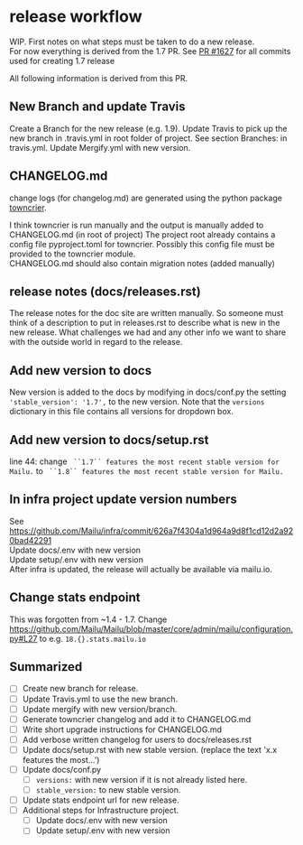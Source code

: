 # release workflow
WIP. First notes on what steps must be taken to do a new release.   
For now everything is derived from the 1.7 PR.
See [PR #1627](https://github.com/Mailu/Mailu/pull/1627) for all commits used for creating 1.7 release

All following information is derived from this PR.

## New Branch and update Travis
Create a Branch for the new release (e.g. 1.9).
Update Travis to pick up the new branch in .travis.yml in root folder of project. See section Branches: in travis.yml.
Update Mergify.yml with new version.

## CHANGELOG.md
change logs (for changelog.md) are generated using the python package [towncrier](https://pypi.org/project/towncrier/).

I think towncrier is run manually and the output is manually added to CHANGELOG.md (in root of project)
The project root already contains a config file pyproject.toml for towncrier. Possibly this config file must be provided to the towncrier module.  
CHANGELOG.md should also contain migration notes (added manually)

## release notes (docs/releases.rst)
The release notes for the doc site are written manually. So someone must think of a description to put in releases.rst to describe what is new in the new release. What challenges we had and any other info we want to share with the outside  world in regard to the release.

## Add new version to docs
New version is added to the docs by modifying in docs/conf.py the setting
`'stable_version': '1.7',` to the new version.
Note that the `versions` dictionary in this file contains all versions for dropdown box.

## Add new version to docs/setup.rst
line 44: 
change
` ``1.7`` features the most recent stable version for Mailu.`
to
` ``1.8`` features the most recent stable version for Mailu.`

## In infra project update version numbers
See https://github.com/Mailu/infra/commit/626a7f4304a1d964a9d8f1cd12d2a920bad42291  
Update docs/.env with new version  
Update setup/.env with new version  
After infra is updated, the release will actually be available via mailu.io.

## Change stats endpoint
This was forgotten from ~1.4 - 1.7. Change
https://github.com/Mailu/Mailu/blob/master/core/admin/mailu/configuration.py#L27
to e.g. `18.{}.stats.mailu.io`

## Summarized
- [ ] Create new branch for release.
- [ ] Update Travis.yml to use the new branch.
- [ ] Update mergify with new version/branch.
- [ ] Generate towncrier changelog and add it to CHANGELOG.md
- [ ] Write short upgrade instructions for CHANGELOG.md
- [ ] Add verbose written changelog for users to docs/releases.rst
- [ ] Update docs/setup.rst with new stable version. (replace the text 'x.x features the most...')
- [ ] Update docs/conf.py
  - [ ] `versions:` with new version if it is not already listed here.
  - [ ] `stable_version:` to new stable version.
- [ ] Update stats endpoint url for new release.
- [ ] Additional steps for Infrastructure project.
  - [ ]   Update docs/.env with new version
  - [ ]   Update setup/.env with new version
